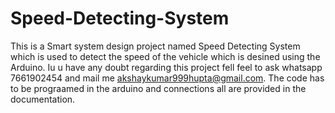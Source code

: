 # Speed-Detecting-System
This is a Smart system design project named Speed Detecting System which is used to detect the speed of the vehicle which is desined using the Arduino.
Iu u have any doubt regarding this project fell feel to ask whatsapp 7661902454 and mail me akshaykumar999hupta@gmail.com.
The code has to be prograamed in the arduino and connections all are provided in the documentation.
